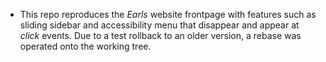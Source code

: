 - This repo reproduces the *Earls* website frontpage with features such as sliding sidebar and accessibility menu that disappear and appear at *click* events. Due to a test rollback to an older version, a rebase was operated onto the working tree. 